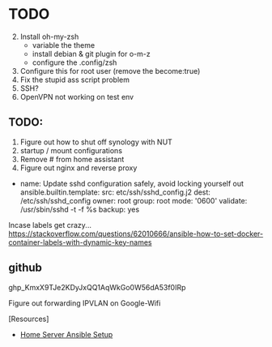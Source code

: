 # TODO

2. Install oh-my-zsh
   - variable the theme
   - install debian & git plugin for o-m-z
   - configure the .config/zsh
3. Configure this for root user (remove the become:true)
4. Fix the stupid ass script problem
5. SSH?
6. OpenVPN not working on test env

## TODO:
1. Figure out how to shut off synology with NUT
2. startup / mount configurations
3. Remove # from home assistant
4. Figure out nginx and reverse proxy

- name: Update sshd configuration safely, avoid locking yourself out
  ansible.builtin.template:
  src: etc/ssh/sshd_config.j2
  dest: /etc/ssh/sshd_config
  owner: root
  group: root
  mode: '0600'
  validate: /usr/sbin/sshd -t -f %s
  backup: yes

Incase labels get crazy...
https://stackoverflow.com/questions/62010666/ansible-how-to-set-docker-container-labels-with-dynamic-key-names

## github

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

Figure out forwarding IPVLAN on Google-Wifi


[Resources]
* [Home Server Ansible Setup](https://github.com/davestephens/ansible-nas)